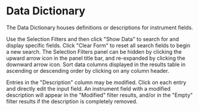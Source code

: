# Data Dictionary

The Data Dictionary houses definitions or descriptions for instrument fields.

Use the Selection Filters and then click "Show Data" to search for and display specific fields.  Click "Clear Form" to reset all search fields to begin a new search.  The Selection Filters panel can be hidden by clicking the upward arrow icon in the panel title bar, and re-expanded by clicking the downward arrow icon.  Sort data columns displayed in the results table in ascending or descending order by clicking on any column header.

Entries in the "Description" column may be modified. Click on each entry and directly edit the input field. An instrument field with a modified description will appear in the "Modified" filter results, and/or in the "Empty" filter results if the description is completely removed.
